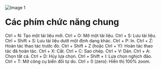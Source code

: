 <img src="https://count-viewer.vercel.app//api/blog/view?url=https://creatipath.github.io/phtoshop-short/section1.html" alt="Image 1" style="float: left">

# Các phím chức năng chung

Ctrl + N: Tạo một tài liệu mới.
Ctrl + O: Mở một tài liệu.
Ctrl + S: Lưu tài liệu.
Ctrl + Shift + S: Lưu tài liệu dưới một định dạng khác.
Ctrl + P: In.
Ctrl + Z: Hoàn tác thao tác trước đó.
Ctrl + Shift + Z (hoặc Ctrl + Y): Hoàn tác thao tác đã hoàn tác.
Ctrl + X: Cắt.
Ctrl + C: Sao chép.
Ctrl + V: Dán.
Ctrl + A: Chọn tất cả.
Ctrl + D: Hủy lựa chọn.
Ctrl + Shift + I: Lựa chọn nghịch đảo.
Ctrl + T: Mở công cụ biến đổi tự do.
Ctrl + 0 (zero): Hiển thị 100% zoom.

